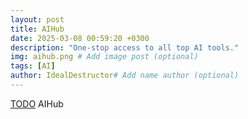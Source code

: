 ```yaml
---
layout: post
title: AIHub
date: 2025-03-08 00:59:20 +0300
description: "One-stop access to all top AI tools."
img: aihub.png # Add image post (optional)
tags: [AI]
author: IdealDestructor# Add name author (optional)
---
```


[TODO](https://aihub.deqiang.wang/) AIHub
